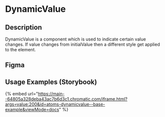 # DynamicValue

## Description

DynamicValue is a component which is used to indicate certain value changes. If value changes from initialValue then a different style get applied to the element.

## Figma

## Usage Examples (Storybook)

{% embed url="https://main--64805a328deba43ac7b6d3c1.chromatic.com/iframe.html?args=value:200&id=atoms-dynamicvalue--base-example&viewMode=docs" %}

